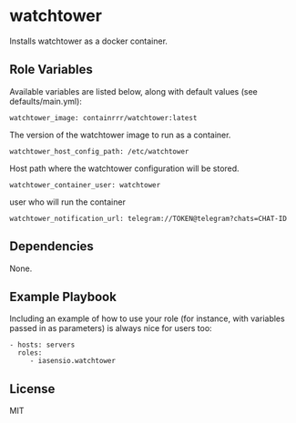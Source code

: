 watchtower
==========

Installs watchtower as a docker container.


Role Variables
--------------

Available variables are listed below, along with default values (see defaults/main.yml):


```
watchtower_image: containrrr/watchtower:latest
```
The version of the watchtower image to run as a container.

```
watchtower_host_config_path: /etc/watchtower
```
Host path where the watchtower configuration will be stored.

```
watchtower_container_user: watchtower
```
user who will run the container

```
watchtower_notification_url: telegram://TOKEN@telegram?chats=CHAT-ID
```

Dependencies
------------

None.

Example Playbook
----------------

Including an example of how to use your role (for instance, with variables passed in as parameters) is always nice for users too:

    - hosts: servers
      roles:
         - iasensio.watchtower

License
-------

MIT

